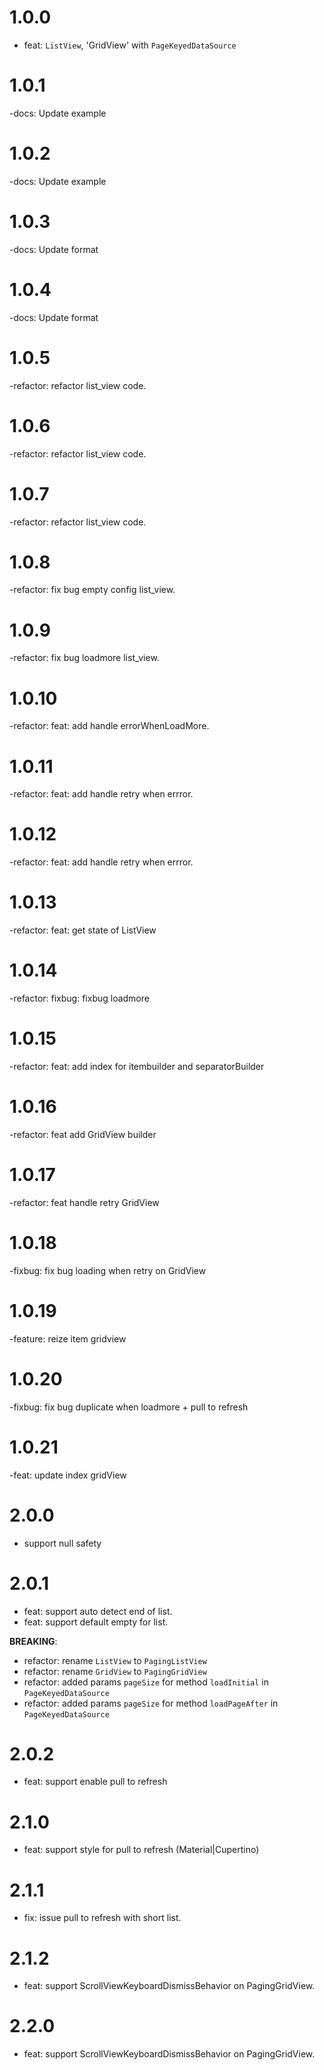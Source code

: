 # 1.0.0

- feat: `ListView`, 'GridView' with `PageKeyedDataSource`

# 1.0.1

-docs: Update example

# 1.0.2

-docs: Update example

# 1.0.3

-docs: Update format

# 1.0.4

-docs: Update format

# 1.0.5

-refactor: refactor list_view code.

# 1.0.6

-refactor: refactor list_view code.

# 1.0.7

-refactor: refactor list_view code.

# 1.0.8

-refactor: fix bug empty config list_view.

# 1.0.9

-refactor: fix bug loadmore list_view.

# 1.0.10

-refactor: feat: add handle errorWhenLoadMore.

# 1.0.11

-refactor: feat: add handle retry when errror.

# 1.0.12

-refactor: feat: add handle retry when errror.

# 1.0.13

-refactor: feat: get state of ListView

# 1.0.14

-refactor: fixbug: fixbug loadmore

# 1.0.15

-refactor: feat: add index for itembuilder and separatorBuilder

# 1.0.16

-refactor: feat add GridView builder

# 1.0.17

-refactor: feat handle retry GridView

# 1.0.18

-fixbug: fix bug loading when retry on GridView

# 1.0.19

-feature: reize item gridview

# 1.0.20

-fixbug: fix bug duplicate when loadmore +  pull to refresh

# 1.0.21

-feat: update index gridView

# 2.0.0

- support null safety

# 2.0.1

- feat: support auto detect end of list.
- feat: support default empty for list.

**BREAKING**:

- refactor: rename `ListView` to `PagingListView`
- refactor: rename `GridView` to `PagingGridView`
- refactor: added params `pageSize` for method `loadInitial` in `PageKeyedDataSource`
- refactor: added params `pageSize` for method `loadPageAfter` in `PageKeyedDataSource`

# 2.0.2

- feat: support enable pull to refresh

# 2.1.0

- feat: support style for pull to refresh (Material|Cupertino)

# 2.1.1

- fix: issue pull to refresh with short list.

# 2.1.2

- feat: support ScrollViewKeyboardDismissBehavior on PagingGridView.

# 2.2.0

- feat: support ScrollViewKeyboardDismissBehavior on PagingGridView.

